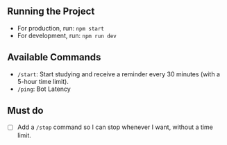 ## Running the Project

* For production, run: `npm start`
* For development, run: `npm run dev`

## Available Commands

* <code>/start</code>: Start studying and receive a reminder every 30 minutes (with a 5-hour time limit).
* <code>/ping</code>: Bot Latency

## Must do
* [ ] Add a <code>/stop</code> command so I can stop whenever I want, without a time limit.

